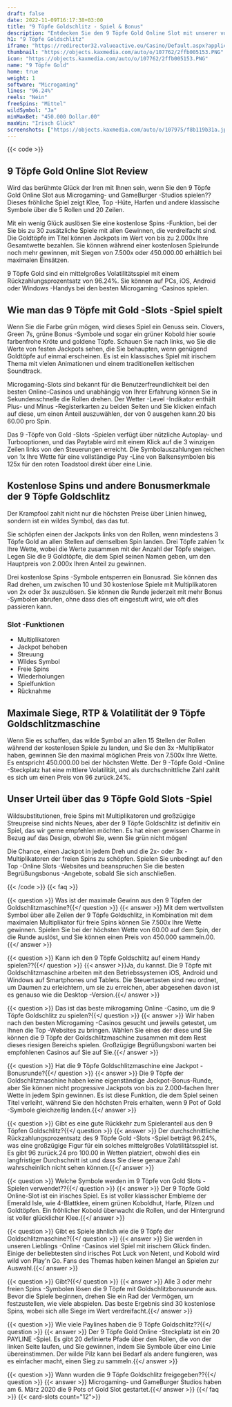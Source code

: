 ```yaml
---
draft: false
date: 2022-11-09T16:17:38+03:00
title: "9 Töpfe Goldschlitz - Spiel & Bonus"
description: "Entdecken Sie den 9 Töpfe Gold Online Slot mit unserer vollständigen Bewertung. Wir betrachten die Boni, RTP, das Gewinnpotentum und wo wir mit den besten Casino -Angeboten spielen können."
h1: "9 Töpfe Goldschlitz"
iframe: "https://redirector32.valueactive.eu/Casino/Default.aspx?applicationid=4023&serverid=22619&gameid=9potsofgoldDesktop&ul=en&variant=uat-demo&sext1=demo&sext2=demo&lobbyURL=http://microgaming.co.uk/games?pagesize=25&sortorder=Descending&sortfield=Release%20Date"
thumbnail: "https://objects.kaxmedia.com/auto/o/107762/2ffb005153.PNG"
icon: "https://objects.kaxmedia.com/auto/o/107762/2ffb005153.PNG"
name: "9 Töpfe Gold"
home: true
weight: 1
software: "Microgaming"
lines: "96.24%"
reels: "Nein"
freeSpins: "Mittel"
wildSymbol: "Ja"
minMaxBet: "450.000 Dollar.00"
maxWin: "Irisch Glück"
screenshots: ["https://objects.kaxmedia.com/auto/o/107975/f8b119b31a.jpeg"]
---
```


{{< code >}}<h2>9 Töpfe Gold Online Slot Review</h2><p>Wird das berühmte Glück der Iren mit Ihnen sein, wenn Sie den 9 Töpfe Gold Online Slot aus Microgaming- und GameBurger -Studios spielen?? Dieses fröhliche Spiel zeigt Klee, Top -Hüte, Harfen und andere klassische Symbole über die 5 Rollen und 20 Zeilen.</p><p>Mit ein wenig Glück auslösen Sie eine kostenlose Spins -Funktion, bei der Sie bis zu 30 zusätzliche Spiele mit allen Gewinnen, die verdreifacht sind. Die Goldtöpfe im Titel können Jackpots im Wert von bis zu 2.000x Ihre Gesamtwette bezahlen. Sie können während einer kostenlosen Spielrunde noch mehr gewinnen, mit Siegen von 7.500x oder 450.000.00 erhältlich bei maximalen Einsätzen.</p><p>9 Töpfe Gold sind ein mittelgroßes Volatilitätsspiel mit einem Rückzahlungsprozentsatz von 96.24%. Sie können auf PCs, iOS, Android oder Windows -Handys bei den besten Microgaming -Casinos spielen.</p><h2>Wie man das 9 Töpfe mit Gold -Slots -Spiel spielt</h2><p>Wenn Sie die Farbe grün mögen, wird dieses Spiel ein Genuss sein. Clovers, Green 7s, grüne Bonus -Symbole und sogar ein grüner Kobold hier sowie farbenfrohe Kröte und goldene Töpfe. Schauen Sie nach links, wo Sie die Werte von festen Jackpots sehen, die Sie behaupten, wenn genügend Goldtöpfe auf einmal erscheinen. Es ist ein klassisches Spiel mit irischem Thema mit vielen Animationen und einem traditionellen keltischen Soundtrack.</p><p>Microgaming-Slots sind bekannt für die Benutzerfreundlichkeit bei den besten Online-Casinos und unabhängig von Ihrer Erfahrung können Sie in Sekundenschnelle die Rollen drehen. Der Wetter -Level -Indikator enthält Plus- und Minus -Registerkarten zu beiden Seiten und Sie klicken einfach auf diese, um einen Anteil auszuwählen, der von 0 ausgehen kann.20 bis 60.00 pro Spin.</p><p>Das 9 -Töpfe von Gold -Slots -Spielen verfügt über nützliche Autoplay- und Turbooptionen, und das Paytable wird mit einem Klick auf die 3 winzigen Zeilen links von den Steuerungen erreicht. Die Symbolauszahlungen reichen von 1x Ihre Wette für eine vollständige Pay -Line von Balkensymbolen bis 125x für den roten Toadstool direkt über eine Linie.</p><h2>Kostenlose Spins und andere Bonusmerkmale der 9 Töpfe Goldschlitz</h2><p>Der Krampfool zahlt nicht nur die höchsten Preise über Linien hinweg, sondern ist ein wildes Symbol, das das tut.</p><p>Sie schöpfen einen der Jackpots links von den Rollen, wenn mindestens 3 Töpfe Gold an allen Stellen auf demselben Spin landen. Drei Töpfe zahlen 1x Ihre Wette, wobei die Werte zusammen mit der Anzahl der Töpfe steigen. Legen Sie die 9 Goldtöpfe, die dem Spiel seinen Namen geben, um den Hauptpreis von 2.000x Ihren Anteil zu gewinnen.</p><p>Drei kostenlose Spins -Symbole entsperren ein Bonusrad. Sie können das Rad drehen, um zwischen 10 und 30 kostenlose Spiele mit Multiplikatoren von 2x oder 3x auszulösen. Sie können die Runde jederzeit mit mehr Bonus -Symbolen abrufen, ohne dass dies oft eingestuft wird, wie oft dies passieren kann.</p><h3>
Slot -Funktionen</h3><ul>
<li></span>
Multiplikatoren</li>
<li></span>
Jackpot behoben</li>
<li></span>
Streuung</li>
<li></span>
Wildes Symbol</li>
<li></span>
Freie Spins</li>
<li></span>
Wiederholungen</li>
<li></span>
Spielfunktion</li>
<li></span>
Rücknahme</li></ul><h2>Maximale Siege, RTP & Volatilität der 9 Töpfe Goldschlitzmaschine</h2><p>Wenn Sie es schaffen, das wilde Symbol an allen 15 Stellen der Rollen während der kostenlosen Spiele zu landen, und Sie den 3x -Multiplikator haben, gewinnen Sie den maximal möglichen Preis von 7.500x Ihre Wette. Es entspricht 450.000.00 bei der höchsten Wette. Der 9 -Töpfe Gold -Online -Steckplatz hat eine mittlere Volatilität, und als durchschnittliche Zahl zahlt es sich um einen Preis von 96 zurück.24%.</p><h2>Unser Urteil über das 9 Töpfe Gold Slots -Spiel</h2><p>Wildsubstitutionen, freie Spins mit Multiplikatoren und großzügige Streupreise sind nichts Neues, aber der 9 Töpfe Goldschlitz ist definitiv ein Spiel, das wir gerne empfehlen möchten. Es hat einen gewissen Charme in Bezug auf das Design, obwohl Sie, wenn Sie grün nicht mögen!</p><p>Die Chance, einen Jackpot in jedem Dreh und die 2x- oder 3x -Multiplikatoren der freien Spins zu schöpfen. Spielen Sie unbedingt auf den Top -Online Slots -Websites und beanspruchen Sie die besten Begrüßungsbonus -Angebote, sobald Sie sich anschließen.</p>
{{< /code >}}
{{< faq >}}

{{< question >}} Was ist der maximale Gewinn aus den 9 Töpfen der Goldschlitzmaschine?{{</ question >}}
{{< answer >}} Mit dem wertvollsten Symbol über alle Zeilen der 9 Töpfe Goldschlitz, in Kombination mit dem maximalen Multiplikator für freie Spins können Sie 7.500x Ihre Wette gewinnen. Spielen Sie bei der höchsten Wette von 60.00 auf dem Spin, der die Runde auslöst, und Sie können einen Preis von 450.000 sammeln.00.{{</ answer >}}

{{< question >}} Kann ich den 9 Töpfe Goldschlitz auf einem Handy spielen??{{</ question >}}
{{< answer >}}Ja, du kannst. Die 9 Töpfe mit Goldschlitzmaschine arbeiten mit den Betriebssystemen iOS, Android und Windows auf Smartphones und Tablets. Die Steuertasten sind neu ordnet, um Daumen zu erleichtern, um sie zu erreichen, aber abgesehen davon ist es genauso wie die Desktop -Version.{{</ answer >}}

{{< question >}} Das ist das beste mikrogaming Online -Casino, um die 9 Töpfe Goldschlitz zu spielen?{{</ question >}}
{{< answer >}} Wir haben nach den besten Microgaming -Casinos gesucht und jeweils getestet, um Ihnen die Top -Websites zu bringen. Wählen Sie eines der diese und Sie können die 9 Töpfe der Goldschlitzmaschine zusammen mit dem Rest dieses riesigen Bereichs spielen. Großzügige Begrüßungsboni warten bei empfohlenen Casinos auf Sie auf Sie.{{</ answer >}}

{{< question >}} Hat die 9 Töpfe Goldschlitzmaschine eine Jackpot -Bonusrunde?{{</ question >}}
{{< answer >}} Die 9 Töpfe der Goldschlitzmaschine haben keine eigenständige Jackpot-Bonus-Runde, aber Sie können nicht progressive Jackpots von bis zu 2.000-fachen Ihrer Wette in jedem Spin gewinnen. Es ist diese Funktion, die dem Spiel seinen Titel verleiht, während Sie den höchsten Preis erhalten, wenn 9 Pot of Gold -Symbole gleichzeitig landen.{{</ answer >}}

{{< question >}} Gibt es eine gute Rückkehr zum Spieleranteil aus den 9 Töpfen Goldschlitz?{{</ question >}}
{{< answer >}} Der durchschnittliche Rückzahlungsprozentsatz des 9 Töpfe Gold -Slots -Spiel beträgt 96.24%, was eine großzügige Figur für ein solches mittelgroßes Volatilitätsspiel ist. Es gibt 96 zurück.24 pro 100.00 in Wetten platziert, obwohl dies ein langfristiger Durchschnitt ist und dass Sie diese genaue Zahl wahrscheinlich nicht sehen können.{{</ answer >}}

{{< question >}} Welche Symbole werden im 9 Töpfe von Gold Slots -Spielen verwendet??{{</ question >}}
{{< answer >}} Der 9 Töpfe Gold Online-Slot ist ein irisches Spiel. Es ist voller klassischer Embleme der Emerald Isle, wie 4-Blattklee, einem grünen Koboldhut, Harfe, Pilzen und Goldtöpfen. Ein fröhlicher Kobold überwacht die Rollen, und der Hintergrund ist voller glücklicher Klee.{{</ answer >}}

{{< question >}} Gibt es Spiele ähnlich wie die 9 Töpfe der Goldschlitzmaschine?{{</ question >}}
{{< answer >}} Sie werden in unseren Lieblings -Online -Casinos viel Spiel mit irischem Glück finden. Einige der beliebtesten sind irisches Pot Luck von Netent, und Kobold wird wild von Play'n Go. Fans des Themas haben keinen Mangel an Spielen zur Auswahl.{{</ answer >}}

{{< question >}} Gibt?{{</ question >}}
{{< answer >}} Alle 3 oder mehr freien Spins -Symbolen lösen die 9 Töpfe mit Goldschlitzbonusrunde aus. Bevor die Spiele beginnen, drehen Sie ein Rad der Vermögen, um festzustellen, wie viele abspielen. Das beste Ergebnis sind 30 kostenlose Spins, wobei sich alle Siege im Wert verdreifacht.{{</ answer >}}

{{< question >}} Wie viele Paylines haben die 9 Töpfe Goldschlitz??{{</ question >}}
{{< answer >}} Der 9 Töpfe Gold Online -Steckplatz ist ein 20 PAYLINE -Spiel. Es gibt 20 definierte Pfade über den Rollen, die von der linken Seite laufen, und Sie gewinnen, indem Sie Symbole über eine Linie übereinstimmen. Der wilde Pilz kann bei Bedarf als andere fungieren, was es einfacher macht, einen Sieg zu sammeln.{{</ answer >}}

{{< question >}} Wann wurden die 9 Töpfe Goldschlitz freigegeben??{{</ question >}}
{{< answer >}} Microgaming- und GameBurger Studios haben am 6. März 2020 die 9 Pots of Gold Slot gestartet.{{</ answer >}}
{{</ faq >}}
{{< card-slots count="12">}}